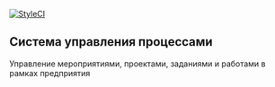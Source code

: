 [![StyleCI](https://github.styleci.io/repos/238196940/shield?branch=master)](https://github.styleci.io/repos/238196940)


## Система управления процессами

Управление мероприятиями, проектами, заданиями и работами в рамках предприятия